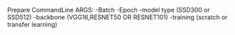 Prepare CommandLine ARGS: 
	-Batch
	-Epoch
	-model type (SSD300 or SSD512)
	-backbone (VGG16,RESNET50 OR RESNET101)
	-training (scratch or transfer learning)
